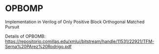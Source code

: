 # OPBOMP
Implementation in Verilog of Only Positive Block Orthogonal Matched Pursuit

Details of OPBOMB: https://repositorio.comillas.edu/xmlui/bitstream/handle/11531/22921/TFM-Serna%20PArez%20Rodrigo.pdf
